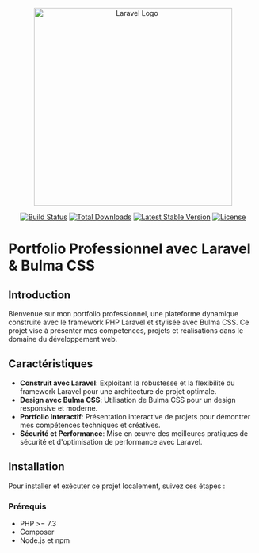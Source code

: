 <p align="center"><a href="https://laravel.com" target="_blank"><img src="https://raw.githubusercontent.com/laravel/art/master/logo-lockup/5%20SVG/2%20CMYK/1%20Full%20Color/laravel-logolockup-cmyk-red.svg" width="400" alt="Laravel Logo"></a></p>

<p align="center">
<a href="https://github.com/laravel/framework/actions"><img src="https://github.com/laravel/framework/workflows/tests/badge.svg" alt="Build Status"></a>
<a href="https://packagist.org/packages/laravel/framework"><img src="https://img.shields.io/packagist/dt/laravel/framework" alt="Total Downloads"></a>
<a href="https://packagist.org/packages/laravel/framework"><img src="https://img.shields.io/packagist/v/laravel/framework" alt="Latest Stable Version"></a>
<a href="https://packagist.org/packages/laravel/framework"><img src="https://img.shields.io/packagist/l/laravel/framework" alt="License"></a>
</p>

# Portfolio Professionnel avec Laravel & Bulma CSS

## Introduction
Bienvenue sur mon portfolio professionnel, une plateforme dynamique construite avec le framework PHP Laravel et stylisée avec Bulma CSS. Ce projet vise à présenter mes compétences, projets et réalisations dans le domaine du développement web.

## Caractéristiques
- **Construit avec Laravel**: Exploitant la robustesse et la flexibilité du framework Laravel pour une architecture de projet optimale.
- **Design avec Bulma CSS**: Utilisation de Bulma CSS pour un design responsive et moderne.
- **Portfolio Interactif**: Présentation interactive de projets pour démontrer mes compétences techniques et créatives.
- **Sécurité et Performance**: Mise en œuvre des meilleures pratiques de sécurité et d'optimisation de performance avec Laravel.

## Installation

Pour installer et exécuter ce projet localement, suivez ces étapes :

### Prérequis
- PHP >= 7.3
- Composer
- Node.js et npm
